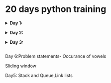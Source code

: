 # **20 days python training**


<details>
<summary><b>Day 1:</p>
</b></summary>
Lists,Filehandling
</details>
<details>
<summary><b>Day 2:</p>
</b></summary>
OOPS
</details>
<details>
<summary><b>Day 3:</p>
</b></summary>
OOPS,Prime key
</details>

Day 6:Problem statements- Occurance of vowels</p>
Sliding window</p>

Day5: Stack and Queue,Link lists

